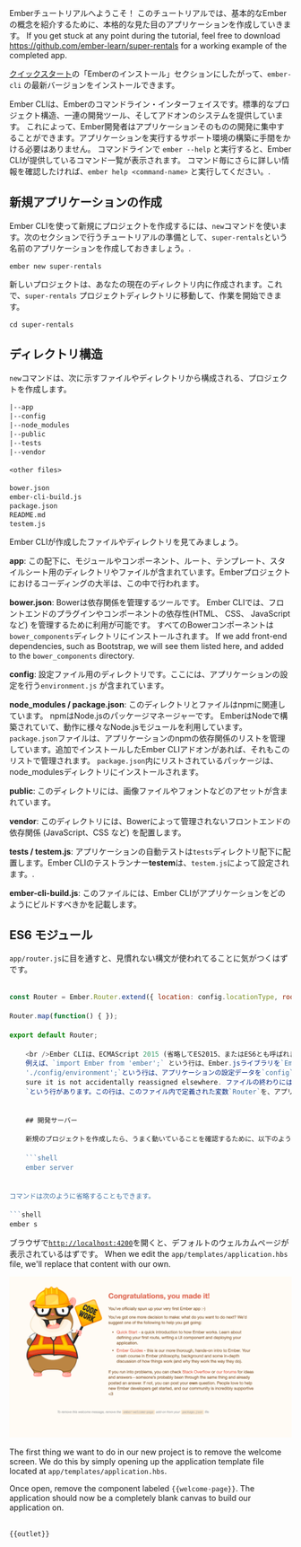 Emberチュートリアルへようこそ！ このチュートリアルでは、基本的なEmberの概念を紹介するために、本格的な見た目のアプリケーションを作成していきます。 If you get stuck at any point during the tutorial, feel free to download <https://github.com/ember-learn/super-rentals> for a working example of the completed app.

[クイックスタート](../../getting-started/quick-start/#toc_install-ember)の「Emberのインストール」セクションにしたがって、`ember-cli` の最新バージョンをインストールできます。

Ember CLIは、Emberのコマンドライン・インターフェイスです。標準的なプロジェクト構造、一連の開発ツール、そしてアドオンのシステムを提供しています。 これによって、Ember開発者はアプリケーションそのものの開発に集中することができます。アプリケーションを実行するサポート環境の構築に手間をかける必要はありません。 コマンドラインで `ember --help` と実行すると、Ember CLIが提供しているコマンド一覧が表示されます。 コマンド毎にさらに詳しい情報を確認したければ、`ember help <command-name>` と実行してください。.

## 新規アプリケーションの作成

Ember CLIを使って新規にプロジェクトを作成するには、`new`コマンドを使います。次のセクションで行うチュートリアルの準備として、`super-rentals`という名前のアプリケーションを作成しておきましょう。.

```shell
ember new super-rentals
```

新しいプロジェクトは、あなたの現在のディレクトリ内に作成されます。これで、`super-rentals` プロジェクトディレクトリに移動して、作業を開始できます。

```shell
cd super-rentals
```

## ディレクトリ構造

`new`コマンドは、次に示すファイルやディレクトリから構成される、プロジェクトを作成します。

```text
|--app
|--config
|--node_modules
|--public
|--tests
|--vendor

<other files>

bower.json
ember-cli-build.js
package.json
README.md
testem.js
```

Ember CLIが作成したファイルやディレクトリを見てみましょう。

**app**: この配下に、モジュールやコンポーネント、ルート、テンプレート、スタイルシート用のディレクトリやファイルが含まれています。Emberプロジェクトにおけるコーディングの大半は、この中で行われます。

**bower.json**: Bowerは依存関係を管理するツールです。 Ember CLIでは、フロントエンドのプラグインやコンポーネントの依存性(HTML、 CSS、 JavaScript など) を管理するために利用が可能です。 すべてのBowerコンポーネントは`bower_components`ディレクトリにインストールされます。 If we add front-end dependencies, such as Bootstrap, we will see them listed here, and added to the `bower_components` directory.

**config**: 設定ファイル用のディレクトリです。ここには、アプリケーションの設定を行う`environment.js` が含まれています。

**node_modules / package.json**: このディレクトリとファイルはnpmに関連しています。 npmはNode.jsのパッケージマネージャーです。 EmberはNodeで構築されていて、動作に様々なNode.jsモジュールを利用しています。 `package.json`ファイルは、アプリケーションのnpmの依存関係のリストを管理しています。追加でインストールしたEmber CLIアドオンがあれば、それもこのリストで管理されます。 `package.json`内にリストされているパッケージは、node_modulesディレクトリにインストールされます。

**public**: このディレクトリには、画像ファイルやフォントなどのアセットが含まれています。

**vendor**: このディレクトリには、Bowerによって管理されないフロントエンドの依存関係 (JavaScript、CSS など) を配置します。

**tests / testem.js**: アプリケーションの自動テストは`tests`ディレクトリ配下に配置します。Ember CLIのテストランナー**testem**は、`testem.js`によって設定されます。.

**ember-cli-build.js**: このファイルには、Ember CLIがアプリケーションをどのようにビルドすべきかを記載します。

## ES6 モジュール

`app/router.js`に目を通すと、見慣れない構文が使われてることに気がつくはずです。

```app/router.js import Ember from 'ember'; import config from './config/environment';

const Router = Ember.Router.extend({ location: config.locationType, rootURL: config.rootURL });

Router.map(function() { });

export default Router;

    <br />Ember CLIは、ECMAScript 2015 (省略してES2015、またはES6とも呼ばれます) モジュールを使って、アプリケーションコードを構造化します。
    例えば、`import Ember from 'ember';` という行は、Ember.jsライブラリを`Ember`という変数で利用できるようにしています。 また、`import config from
    './config/environment';`という行は、アプリケーションの設定データを`config`という変数で利用できるようにしています。 `const` is a way to declare a read-only variable to make
    sure it is not accidentally reassigned elsewhere. ファイルの終わりには`export default Router;
    `という行があります。この行は、このファイル内で定義された変数`Router`を、アプリケーションの他の部分でも利用できるようにしています。
    
    
    ## 開発サーバー
    
    新規のプロジェクトを作成したら、うまく動いていることを確認するために、以下のようにEmberの開発サーバーを起動します。
    
    ```shell
    ember server
    

コマンドは次のように省略することもできます。

```shell
ember s
```

ブラウザで[`http://localhost:4200`](http://localhost:4200)を開くと、デフォルトのウェルカムページが表示されているはずです。 When we edit the `app/templates/application.hbs` file, we'll replace that content with our own.

![default welcome screen](../../images/ember-cli/default-welcome-page.png)

The first thing we want to do in our new project is to remove the welcome screen. We do this by simply opening up the application template file located at `app/templates/application.hbs`.

Once open, remove the component labeled `{{welcome-page}}`. The application should now be a completely blank canvas to build our application on.

```app/templates/application.hbs{-1,-2,-3} {{!-- The following component displays Ember's default welcome message. --}} {{welcome-page}} {{!-- Feel free to remove this! --}}

{{outlet}}

```